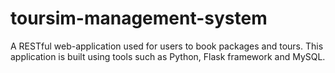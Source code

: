 # toursim-management-system
A RESTful web-application used for users to book packages and tours. 
This application is built using tools such as Python, Flask framework and MySQL. 


